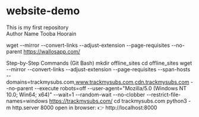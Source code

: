 # website-demo
This is my first repository
<br>
Author Name Tooba Hoorain



wget --mirror --convert-links --adjust-extension --page-requisites --no-parent https://wallosapp.com/


Step-by-Step Commands (Git Bash)
mkdir offline_sites
cd offline_sites
wget --mirror --convert-links --adjust-extension --page-requisites --span-hosts --domains=trackmysubs.com,www.trackmysubs.com,cdn.trackmysubs.com --no-parent --execute robots=off --user-agent="Mozilla/5.0 (Windows NT 10.0; Win64; x64)" --wait=1 --random-wait --no-clobber --restrict-file-names=windows https://trackmysubs.com/
cd trackmysubs.com
python3 -m http.server 8000
open in browser:
👉 http://localhost:8000
